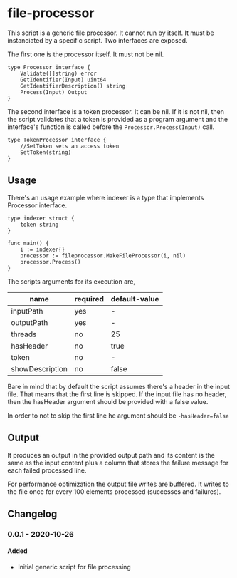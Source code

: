 # file-processor

This script is a generic file processor. It cannot run by itself. It must be instanciated by a specific script.
Two interfaces are exposed.  

The first one is the processor itself. It must not be nil. 
```
type Processor interface {
	Validate([]string) error
	GetIdentifier(Input) uint64
	GetIdentifierDescription() string
	Process(Input) Output
}
```
The second interface is a token processor. It can be nil. If it is not nil, then the script validates that a token
is provided as a program argument and the interface's function is called before the `Processor.Process(Input)` call.
```
type TokenProcessor interface {
	//SetToken sets an access token
	SetToken(string)
}
```

## Usage

There's an usage example where indexer is a type that implements Processor interface.
```
type indexer struct {
	token string
}

func main() {
	i := indexer{}
	processor := fileprocessor.MakeFileProcessor(i, nil)
	processor.Process()
}
```

The scripts arguments for its execution are,

| name                             | required           | default-value              |
| -------------------------------- | ------------------ | -------------------------- |
| inputPath                        | yes                | -                          |
| outputPath                       | yes                | -                          |
| threads                          | no                 | 25                         |
| hasHeader                        | no                 | true                       |
| token                            | no                 | -                          |
| showDescription                  | no                 | false                      |

Bare in mind that by default the script assumes there's a header in the input file. That means that the first line 
is skipped. If the input file has no header, then the hasHeader argument should be provided with a false value. 

In order to not to skip the first line he argument should be `-hasHeader=false`

## Output

It produces an output in the provided output path and its content is the same as the input content plus a column
that stores the failure message for each failed processed line.

For performance optimization the output file writes are buffered. It writes to the file once for every 100 elements 
processed (successes and failures).

## Changelog

### 0.0.1 - 2020-10-26

#### Added
- Initial generic script for file processing
